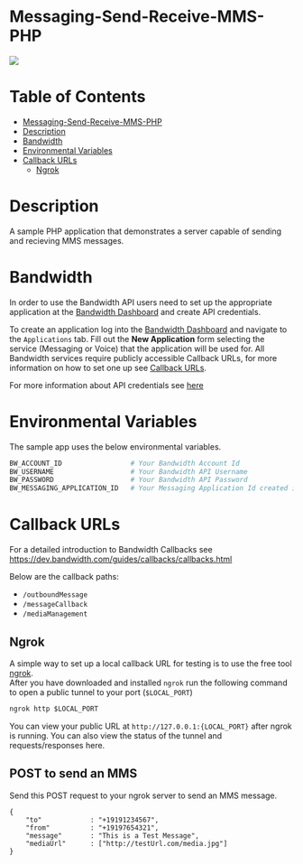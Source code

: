 # Messaging-Send-Receive-MMS-PHP
<a href="http://dev.bandwidth.com"><img src="https://s3.amazonaws.com/bwdemos/BW-VMP.png"/></a>
</div>

 # Table of Contents

<!-- TOC -->

- [Messaging-Send-Receive-MMS-PHP](#Messaging-Send-Receive-MMS-PHP)
- [Description](#description)
- [Bandwidth](#bandwidth)
- [Environmental Variables](#environmental-variables)
- [Callback URLs](#callback-urls)
    - [Ngrok](#ngrok)

<!-- /TOC -->

# Description

A sample PHP application that demonstrates a server capable of sending and recieving MMS messages.

# Bandwidth

In order to use the Bandwidth API users need to set up the appropriate application at the [Bandwidth Dashboard](https://dashboard.bandwidth.com/) and create API credentials.

To create an application log into the [Bandwidth Dashboard](https://dashboard.bandwidth.com/) and navigate to the `Applications` tab.  Fill out the **New Application** form selecting the service (Messaging or Voice) that the application will be used for.  All Bandwidth services require publicly accessible Callback URLs, for more information on how to set one up see [Callback URLs](#callback-urls).

For more information about API credentials see [here](https://dev.bandwidth.com/guides/accountCredentials.html#top)

# Environmental Variables

The sample app uses the below environmental variables.
```sh
BW_ACCOUNT_ID                 # Your Bandwidth Account Id
BW_USERNAME                   # Your Bandwidth API Username
BW_PASSWORD                   # Your Bandwidth API Password
BW_MESSAGING_APPLICATION_ID   # Your Messaging Application Id created in the dashboard
```

# Callback URLs

For a detailed introduction to Bandwidth Callbacks see https://dev.bandwidth.com/guides/callbacks/callbacks.html

Below are the callback paths:
* `/outboundMessage`
* `/messageCallback`
* `/mediaManagement`

## Ngrok

A simple way to set up a local callback URL for testing is to use the free tool [ngrok](https://ngrok.com/).  
After you have downloaded and installed `ngrok` run the following command to open a public tunnel to your port (`$LOCAL_PORT`)
```cmd
ngrok http $LOCAL_PORT
```
You can view your public URL at `http://127.0.0.1:{LOCAL_PORT}` after ngrok is running.  You can also view the status of the tunnel and requests/responses here.

## POST to send an MMS

Send this POST request to your ngrok server to send an MMS message.
```http
{
    "to"            : "+19191234567",
    "from"          : "+19197654321",
    "message"       : "This is a Test Message",
    "mediaUrl"      : ["http://testUrl.com/media.jpg"]
}
```
